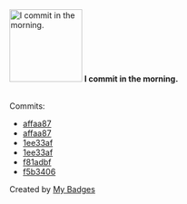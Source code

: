 <img src="https://my-badges.github.io/my-badges/morning-commits.png" alt="I commit in the morning." title="I commit in the morning." width="128">
<strong>I commit in the morning.</strong>
<br><br>

Commits:

- <a href="https://github.com/kubeagi/langchaingo/commit/affaa87bdd6fad7584f0aa48a278e48d3d4d4cce">affaa87</a>
- <a href="https://github.com/Abirdcfly/langchaingo/commit/affaa87bdd6fad7584f0aa48a278e48d3d4d4cce">affaa87</a>
- <a href="https://github.com/kubeagi/langchaingo/commit/1ee33af9af6490a0d32e3dc5f657162b43badc89">1ee33af</a>
- <a href="https://github.com/Abirdcfly/langchaingo/commit/1ee33af9af6490a0d32e3dc5f657162b43badc89">1ee33af</a>
- <a href="https://github.com/Abirdcfly/pipeline-1/commit/f81adbf2d99cd9cbab0b223891cc5e5207164674">f81adbf</a>
- <a href="https://github.com/Abirdcfly/Abirdcfly/commit/f5b3406a9cd16fc5af12491ca5dd2813de485fe5">f5b3406</a>


Created by <a href="https://github.com/my-badges/my-badges">My Badges</a>